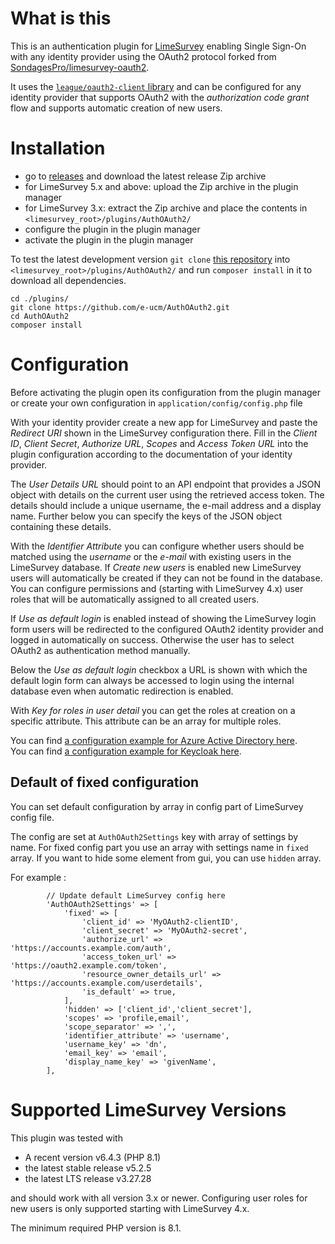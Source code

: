 # What is this

This is an authentication plugin for [LimeSurvey](https://github.com/LimeSurvey/LimeSurvey)
enabling Single Sign-On with any identity provider using the OAuth2 protocol forked from [SondagesPro/limesurvey-oauth2](https://github.com/SondagesPro/limesurvey-oauth2.git).

It uses the [`league/oauth2-client` library](https://github.com/thephpleague/oauth2-client)
and can be configured for any identity provider that supports OAuth2 with the
_authorization code grant_ flow and supports automatic creation of new users.

# Installation
- go to [releases](https://github.com/e-ucm/AuthOAuth2/releases) and download the latest release Zip archive
- for LimeSurvey 5.x and above: upload the Zip archive in the plugin manager
- for LimeSurvey 3.x: extract the Zip archive and place the contents in `<limesurvey_root>/plugins/AuthOAuth2/`
- configure the plugin in the plugin manager
- activate the plugin in the plugin manager

To test the latest development version `git clone` [this repository](https://github.com/e-ucm/AuthOAuth2.git)
into `<limesurvey_root>/plugins/AuthOAuth2/` and run `composer install` in it to download all dependencies.

```
cd ./plugins/
git clone https://github.com/e-ucm/AuthOAuth2.git
cd AuthOAuth2
composer install
```

# Configuration

Before activating the plugin open its configuration from the plugin manager or create your own configuration in `application/config/config.php` file

With your identity provider create a new app for LimeSurvey and paste the _Redirect URI_ shown in the
LimeSurvey configuration there. Fill in the _Client ID_, _Client Secret_, _Authorize URL_, _Scopes_ and
_Access Token URL_ into the plugin configuration according to the documentation of your identity provider.

The _User Details URL_ should point to an API endpoint that provides a JSON object with details on the
current user using the retrieved access token. The details should include a unique username, the e-mail
address and a display name. Further below you can specify the keys of the JSON object containing these details.

With the _Identifier Attribute_ you can configure whether users should be matched using the _username_ or the
_e-mail_ with existing users in the LimeSurvey database. If _Create new users_ is enabled new LimeSurvey users
will automatically be created if they can not be found in the database. You can configure permissions and
(starting with LimeSurvey 4.x) user roles that will be automatically assigned to all created users.

If _Use as default login_ is enabled instead of showing the LimeSurvey login form users will be redirected
to the configured OAuth2 identity provider and logged in automatically on success. Otherwise the user has to
select OAuth2 as authentication method manually.

Below the _Use as default login_ checkbox a URL is shown with which the default login form can always be accessed
to login using the internal database even when automatic redirection is enabled.

With _Key for roles in user detail_ you can get the roles at creation on a specific attribute. This attribute can be an array for multiple roles.

You can find [a configuration example for Azure Active Directory here](docs/examples/AzureAD.md).  
You can find [a configuration example for Keycloak here](docs/examples/Keycloak.md).

## Default of fixed configuration

You can set default configuration by array in config part of LimeSurvey config file.

The config are set at `AuthOAuth2Settings` key with array of settings by name. For fixed config part you use an array with settings name in `fixed` array. If you want to hide some element from gui, you can use `hidden` array.

For example :
```
		// Update default LimeSurvey config here
		'AuthOAuth2Settings' => [
			'fixed' => [
				'client_id' => 'MyOAuth2-clientID',
				'client_secret' => 'MyOAuth2-secret',
				'authorize_url' => 'https://accounts.example.com/auth',
				'access_token_url' => 'https://oauth2.example.com/token',
				'resource_owner_details_url' => 'https://accounts.example.com/userdetails',
				'is_default' => true,
			],
			'hidden' => ['client_id','client_secret'],
			'scopes' => 'profile,email',
			'scope_separator' => ',',
			'identifier_attribute' => 'username',
			'username_key' => 'dn',
			'email_key' => 'email',
			'display_name_key' => 'givenName',
		],
```


# Supported LimeSurvey Versions

This plugin was tested with

- A recent version v6.4.3 (PHP 8.1)
- the latest stable release v5.2.5
- the latest LTS release v3.27.28

and should work with all version 3.x or newer.
Configuring user roles for new users is only supported starting with LimeSurvey 4.x.

The minimum required PHP version is 8.1.
